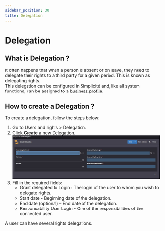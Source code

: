 ```yaml
---
sidebar_position: 30
title: Delegation
---
```


# Delegation 

## What is Delegation ?

It often happens that when a person is absent or on leave, they need to delegate their rights to a third party for a given period. This is known as delegating rights.  
This delegation can be configured in Simplicité and, like all system functions, can be assigned to a [business profile](/make/usersrights/groups).    

## How to create a Delegation ?

To create a delegation, follow the steps below: 

1. Go to Users and rights > Delegation.
2. Click **Create** a new Delegation.  
![](img/delegation/delegation.jpg)
3. Fill in the required fields:
    - Grant delegated to Login : The login of the user to whom you wish to delegate rights.  
    - Start date - Beginning date of the delegation. 
    - End date (optional) – End date of the delegation.
    - Responsability User Login - One of the responsibilities of the connected user.  

A user can have several rights delegations.  
